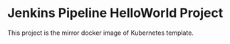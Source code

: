 # Jenkins Pipeline HelloWorld Project
 
This project is the mirror docker image of Kubernetes template.
